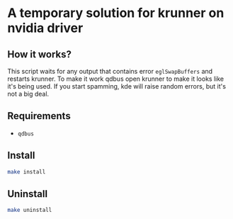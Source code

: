 # A temporary solution for krunner on nvidia driver

## How it works?

This script waits for any output that contains error `eglSwapBuffers` and restarts krunner.
To make it work qdbus open krunner to make it looks like it's being used.
If you start spamming, kde will raise random errors, but it's not a big deal.

## Requirements

 - `qdbus`

## Install 

```bash
make install
```

## Uninstall

```bash
make uninstall
```

